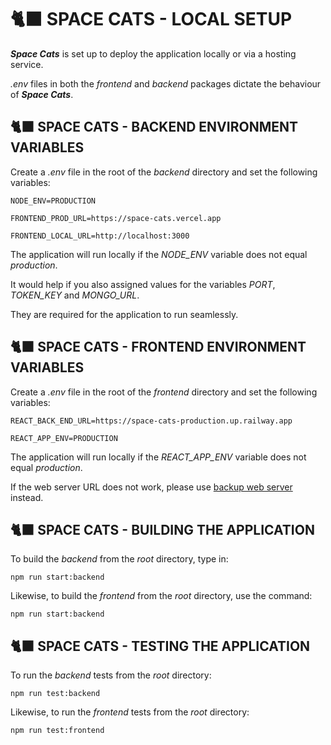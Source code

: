 # 🐈‍⬛ SPACE CATS - LOCAL SETUP

**_Space Cats_** is set up to deploy the application locally or via a hosting service.

_.env_ files in both the _frontend_ and _backend_ packages dictate the behaviour of **_Space Cats_**.

## 🐈‍⬛ SPACE CATS - BACKEND ENVIRONMENT VARIABLES

Create a _.env_ file in the root of the _backend_ directory and set the following variables:

```
NODE_ENV=PRODUCTION

FRONTEND_PROD_URL=https://space-cats.vercel.app

FRONTEND_LOCAL_URL=http://localhost:3000
```

The application will run locally if the _NODE_ENV_ variable does not equal _production_.

It would help if you also assigned values for the variables _PORT_, _TOKEN_KEY_ and _MONGO_URL_.

They are required for the application to run seamlessly.

## 🐈‍⬛ SPACE CATS - FRONTEND ENVIRONMENT VARIABLES

Create a _.env_ file in the root of the _frontend_ directory and set the following variables:

```
REACT_BACK_END_URL=https://space-cats-production.up.railway.app

REACT_APP_ENV=PRODUCTION
```

The application will run locally if the _REACT_APP_ENV_ variable does not equal _production_.

If the web server URL does not work, please use [backup web server](deployments.md) instead.

## 🐈‍⬛ SPACE CATS - BUILDING THE APPLICATION

To build the _backend_ from the _root_ directory, type in:

```
npm run start:backend
```

Likewise, to build the _frontend_ from the _root_ directory, use the command:

```
npm run start:backend
```

## 🐈‍⬛ SPACE CATS - TESTING THE APPLICATION

To run the _backend_ tests from the _root_ directory:

```
npm run test:backend
```

Likewise, to run the _frontend_ tests from the _root_ directory:

```
npm run test:frontend
```
